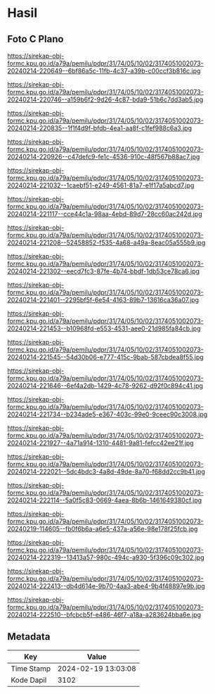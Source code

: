 # Hasil

## Foto C Plano

https://sirekap-obj-formc.kpu.go.id/a79a/pemilu/pdpr/31/74/05/10/02/3174051002073-20240214-220649--6bf86a5c-11fb-4c37-a39b-c00ccf3b816c.jpg

https://sirekap-obj-formc.kpu.go.id/a79a/pemilu/pdpr/31/74/05/10/02/3174051002073-20240214-220746--a159b6f2-9d26-4c87-bda9-51b6c7dd3ab5.jpg

https://sirekap-obj-formc.kpu.go.id/a79a/pemilu/pdpr/31/74/05/10/02/3174051002073-20240214-220835--1f1f4d9f-bfdb-4ea1-aa8f-c1fef988c6a3.jpg

https://sirekap-obj-formc.kpu.go.id/a79a/pemilu/pdpr/31/74/05/10/02/3174051002073-20240214-220926--c47defc9-fe1c-4536-910c-48f567b88ac7.jpg

https://sirekap-obj-formc.kpu.go.id/a79a/pemilu/pdpr/31/74/05/10/02/3174051002073-20240214-221032--1caebf51-e249-4561-81a7-e1f17a5abcd7.jpg

https://sirekap-obj-formc.kpu.go.id/a79a/pemilu/pdpr/31/74/05/10/02/3174051002073-20240214-221117--cce44c1a-98aa-4ebd-89d7-28cc60ac242d.jpg

https://sirekap-obj-formc.kpu.go.id/a79a/pemilu/pdpr/31/74/05/10/02/3174051002073-20240214-221208--52458852-f535-4a68-a49a-8eac05a555b9.jpg

https://sirekap-obj-formc.kpu.go.id/a79a/pemilu/pdpr/31/74/05/10/02/3174051002073-20240214-221302--eecd7fc3-87fe-4b74-bbdf-1db53ce78ca6.jpg

https://sirekap-obj-formc.kpu.go.id/a79a/pemilu/pdpr/31/74/05/10/02/3174051002073-20240214-221401--2295bf5f-6e54-4163-89b7-13616ca36a07.jpg

https://sirekap-obj-formc.kpu.go.id/a79a/pemilu/pdpr/31/74/05/10/02/3174051002073-20240214-221453--b10968fd-e553-4531-aee0-21d985fa84cb.jpg

https://sirekap-obj-formc.kpu.go.id/a79a/pemilu/pdpr/31/74/05/10/02/3174051002073-20240214-221545--54d30b06-e777-415c-9bab-587cbdea8f55.jpg

https://sirekap-obj-formc.kpu.go.id/a79a/pemilu/pdpr/31/74/05/10/02/3174051002073-20240214-221646--6ef4a2db-1429-4c78-9262-d92f0c894c41.jpg

https://sirekap-obj-formc.kpu.go.id/a79a/pemilu/pdpr/31/74/05/10/02/3174051002073-20240214-221734--b234ade5-e367-403c-99e0-9ceec90c3008.jpg

https://sirekap-obj-formc.kpu.go.id/a79a/pemilu/pdpr/31/74/05/10/02/3174051002073-20240214-221927--4a71a914-1310-4481-9a81-fefcc42ee21f.jpg

https://sirekap-obj-formc.kpu.go.id/a79a/pemilu/pdpr/31/74/05/10/02/3174051002073-20240214-222021--5dc4bdc3-4a8d-49de-8a70-f68dd2cc9b41.jpg

https://sirekap-obj-formc.kpu.go.id/a79a/pemilu/pdpr/31/74/05/10/02/3174051002073-20240214-222114--5a0f5c83-0669-4aea-8b6b-1461649380cf.jpg

https://sirekap-obj-formc.kpu.go.id/a79a/pemilu/pdpr/31/74/05/10/02/3174051002073-20240219-114605--fb0f6b6a-a6e5-437a-a56e-98e178f25fcb.jpg

https://sirekap-obj-formc.kpu.go.id/a79a/pemilu/pdpr/31/74/05/10/02/3174051002073-20240214-222319--13413a57-980c-494c-a930-5f396c09c302.jpg

https://sirekap-obj-formc.kpu.go.id/a79a/pemilu/pdpr/31/74/05/10/02/3174051002073-20240214-222413--db4d614e-9b70-4aa3-abe4-9b4f48897e9b.jpg

https://sirekap-obj-formc.kpu.go.id/a79a/pemilu/pdpr/31/74/05/10/02/3174051002073-20240214-222510--bfcbcb5f-e486-46f7-a18a-a283624bba6e.jpg


## Metadata

| Key        | Value               |
| ---------- | ------------------- |
| Time Stamp | 2024-02-19 13:03:08 |
| Kode Dapil | 3102                |



